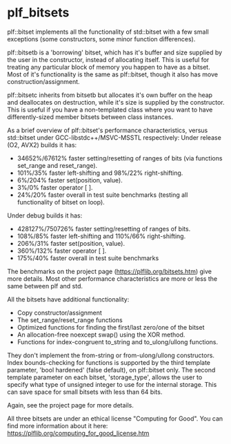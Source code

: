 # plf_bitsets
plf::bitset implements all the functionality of std::bitset with a few small exceptions (some constructors, some minor function differences). 

plf::bitsetb is a 'borrowing' bitset, which has it's buffer and size supplied by the user in the constructor, instead of allocating itself. This is useful for treating any particular block of memory you happen to have as a bitset. Most of it's functionality is the same as plf::bitset, though it also has move construction/assignment.

plf::bitsetc inherits from bitsetb but allocates it's own buffer on the heap and deallocates on destruction, while it's size is supplied by the constructor. This is useful if you have a non-templated class where you want to have differently-sized member bitsets between class instances. 


As a brief overview of plf::bitset's performance characteristics, versus std::bitset under GCC-libstdc++/MSVC-MSSTL respectively:
Under release (O2, AVX2) builds it has:
* 34652%/67612% faster setting/resetting of ranges of bits (via functions set_range and reset_range).
* 101%/35% faster left-shifting and 98%/22% right-shifting.
* 6%/204% faster set(position, value).
* 3%/0% faster operator [ ].
* 24%/20% faster overall in test suite benchmarks (testing all functionality of bitset on loop).

Under debug builds it has:
* 428127%/750726% faster setting/resetting of ranges of bits.
* 108%/85% faster left-shifting and 110%/66% right-shifting.
* 206%/31% faster set(position, value).
* 360%/132% faster operator [ ].
* 175%/40% faster overall in test suite benchmarks
    
The benchmarks on the project page (https://plflib.org/bitsets.htm) give more details. Most other performance characteristics are more or less the same between plf and std. 

All the bitsets have additional functionality:
* Copy constructor/assignment
* The set_range/reset_range functions
* Optimized functions for finding the first/last zero/one of the bitset
* An allocation-free noexcept swap() using the XOR method.
* Functions for index-congruent to_string and to_ulong/ullong functions.

They don't implement the from-string or from-ulong/ullong constructors. Index bounds-checking for functions is supported by the third template parameter, 'bool hardened' (false default), on plf::bitset only.
The second template parameter on each bitset, 'storage_type', allows the user to specify what type of unsigned integer to use for the internal storage. This can save space for small bitsets with less than 64 bits.

Again, see the project page for more details.

All three bitsets are under an ethical license "Computing for Good". You can find more information about it here: https://plflib.org/computing_for_good_license.htm

